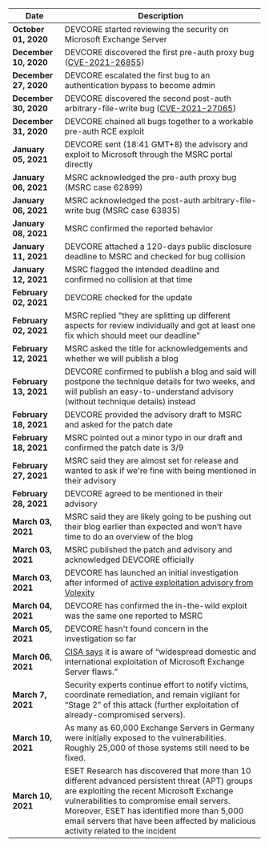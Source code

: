 | Date                  | Description                                                  |
| --------------------- | ------------------------------------------------------------ |
| **October 01, 2020**  | DEVCORE started reviewing the security on Microsoft Exchange Server |
| **December 10, 2020** | DEVCORE discovered the first pre-auth proxy bug ([CVE-2021-26855](https://msrc.microsoft.com/update-guide/vulnerability/CVE-2021-26855)) |
| **December 27, 2020** | DEVCORE escalated the first bug to an authentication bypass to become admin |
| **December 30, 2020** | DEVCORE discovered the second post-auth arbitrary-file-write bug ([CVE-2021-27065](https://msrc.microsoft.com/update-guide/vulnerability/CVE-2021-27065)) |
| **December 31, 2020** | DEVCORE chained all bugs together to a workable pre-auth RCE exploit |
| **January 05, 2021**  | DEVCORE sent (18:41 GMT+8) the advisory and exploit to Microsoft through the MSRC portal directly |
| **January 06, 2021**  | MSRC acknowledged the pre-auth proxy bug (MSRC case 62899)   |
| **January 06, 2021**  | MSRC acknowledged the post-auth arbitrary-file-write bug (MSRC case 63835) |
| **January 08, 2021**  | MSRC confirmed the reported behavior                         |
| **January 11, 2021**  | DEVCORE attached a 120-days public disclosure deadline to MSRC and checked for bug collision |
| **January 12, 2021**  | MSRC flagged the intended deadline and confirmed no collision at that time |
| **February 02, 2021** | DEVCORE checked for the update                               |
| **February 02, 2021** | MSRC replied "they are splitting up different aspects for review individually and got at least one fix which should meet our deadline" |
| **February 12, 2021** | MSRC asked the title for acknowledgements and whether we will publish a blog |
| **February 13, 2021** | DEVCORE confirmed to publish a blog and said will postpone the technique details for two weeks, and will publish an easy-to-understand advisory (without technique details) instead |
| **February 18, 2021** | DEVCORE provided the advisory draft to MSRC and asked for the patch date |
| **February 18, 2021** | MSRC pointed out a minor typo in our draft and confirmed the patch date is 3/9 |
| **February 27, 2021** | MSRC said they are almost set for release and wanted to ask if we're fine with being mentioned in their advisory |
| **February 28, 2021** | DEVCORE agreed to be mentioned in their advisory             |
| **March 03, 2021**    | MSRC said they are likely going to be pushing out their blog earlier than expected and won’t have time to do an overview of the blog |
| **March 03, 2021**    | MSRC published the patch and advisory and acknowledged DEVCORE officially |
| **March 03, 2021**    | DEVCORE has launched an initial investigation after informed of [active exploitation advisory from Volexity](https://www.volexity.com/blog/2021/03/02/active-exploitation-of-microsoft-exchange-zero-day-vulnerabilities/) |
| **March 04, 2021**    | DEVCORE has confirmed the in-the-wild exploit was the same one reported to MSRC |
| **March 05, 2021**    | DEVCORE hasn't found concern in the investigation so far     |
| **March 06, 2021**    | [CISA says](https://twitter.com/USCERT_gov/status/1368216461571919877) it is aware of “widespread domestic and international exploitation of Microsoft Exchange Server flaws.” |
| **March 7, 2021**     | Security experts continue effort to notify victims, coordinate remediation, and remain vigilant for “Stage 2” of this attack (further exploitation of already-compromised servers). |
| **March 10, 2021**    | As many as 60,000 Exchange Servers in Germany were initially exposed to the vulnerabilities. Roughly 25,000 of those systems still need to be fixed. |
| **March 10, 2021**    | ESET Research has discovered that more than 10 different advanced persistent threat (APT) groups are exploiting the recent Microsoft Exchange vulnerabilities to compromise email servers. Moreover, ESET has identified more than 5,000 email servers that have been affected by malicious activity related to the incident |

